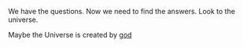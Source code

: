 We have the questions. Now we need to find the answers. Look to the universe.

Maybe the Universe is created by [god](../cosmological_argument/cosmological_argument.md)